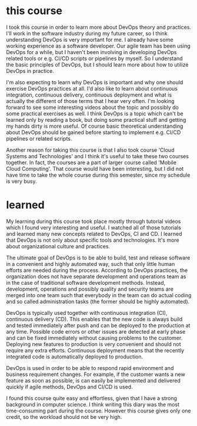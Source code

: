 # this course

I took this course in order to learn more about DevOps theory and practices. I'll work in the software industry during my future career, so I think understanding DevOps is very important for me. I already have some working experience as a software developer. Our agile team has been using DevOps for a while, but I haven't been involving in developing DevOps related tools or e.g. CI/CD scripts or pipelines by myself. So I understand the basic principles of DevOps, but I should learn more about how to utilize DevOps in practice.

I'm also expecting to learn why DevOps is important and why one should exercise DevOps practices at all. I'd also like to learn about continuous integration, continuous delivery, continuous deployment and what is actually the different of those terms that I hear very often. I'm looking forward to see some interesting videos about the topic and possibly do some practical exercises as well. I think DevOps is a topic which can't be learned only by reading a book, but doing some practical stuff and getting my hands dirty is more useful. Of course basic theoretical understanding about DevOps should be gained before starting to implement e.g. CI/CD pipelines or related scripts.

Another reason for taking this course is that I also took course 'Cloud Systems and Technologies' and I think it's useful to take these two courses together. In fact, the courses are a part of larger course called 'Mobile Cloud Computing'. That course would have been interesting, but I did not have time to take the whole course during this semester, since my schedule is very busy.

# learned

My learning during this course took place mostly through tutorial videos which I found very interesting and useful. I watched all of those tutorials and learned many new concepts related to DevOps, CI and CD. I learned that DevOps is not only about specific tools and technologies. It's more about organizational culture and practices.

The ultimate goal of DevOps is to be able to build, test and release software in a convenient and highly automated way, such that only little human efforts are needed during the process. According to DevOps practices, the organization does not have separate development and operations team as in the case of traditional software development methods. Instead, development, operations and possibly quality and security teams are merged into one team such that everybody in the team can do actual coding and so called administration tasks (the former should be highly automated).

DevOps is typically used together with continuous integration (CI), continuous delivery (CD). This enables that the new code is always build and tested immediately after push and can be deployed to the production at any time. Possible code errors or other issues are detected at early phase and can be fixed immediately without causing problems to the customer. Deploying new features to production is very convenient and should not require any extra efforts. Continuous deployment means that the recently integrated code is automatically deployed to production.

DevOps is used in order to be able to respond rapid environment and business requirement changes. For example, if the customer wants a new feature as soon as possible, is can easily be implemented and delivered quickly if agile methods, DevOps and CI/CD is used.

I found this course quite easy and effortless, given that I have a strong background in computer science. I think writing this diary was the most time-consuming part during the course. However this course gives only one credit, so the workload should not be very high.
